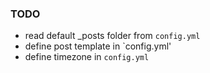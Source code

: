 ### TODO
- read default _posts folder from `config.yml`
- define post template in `config.yml'
- define timezone in `config.yml`
